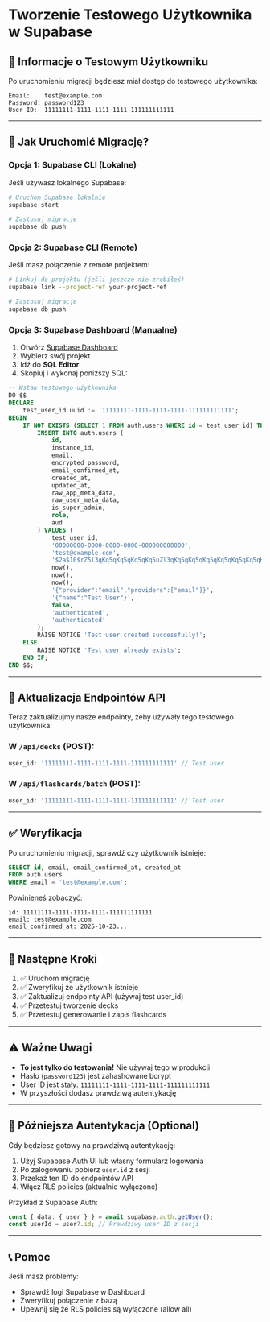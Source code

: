 # Tworzenie Testowego Użytkownika w Supabase

## 📝 Informacje o Testowym Użytkowniku

Po uruchomieniu migracji będziesz miał dostęp do testowego użytkownika:

```
Email:    test@example.com
Password: password123
User ID:  11111111-1111-1111-1111-111111111111
```

---

## 🚀 Jak Uruchomić Migrację?

### Opcja 1: Supabase CLI (Lokalne)

Jeśli używasz lokalnego Supabase:

```bash
# Uruchom Supabase lokalnie
supabase start

# Zastosuj migracje
supabase db push
```

### Opcja 2: Supabase CLI (Remote)

Jeśli masz połączenie z remote projektem:

```bash
# Linkuj do projektu (jeśli jeszcze nie zrobiłeś)
supabase link --project-ref your-project-ref

# Zastosuj migracje
supabase db push
```

### Opcja 3: Supabase Dashboard (Manualne)

1. Otwórz [Supabase Dashboard](https://app.supabase.com)
2. Wybierz swój projekt
3. Idź do **SQL Editor**
4. Skopiuj i wykonaj poniższy SQL:

```sql
-- Wstaw testowego użytkownika
DO $$
DECLARE
    test_user_id uuid := '11111111-1111-1111-1111-111111111111';
BEGIN
    IF NOT EXISTS (SELECT 1 FROM auth.users WHERE id = test_user_id) THEN
        INSERT INTO auth.users (
            id,
            instance_id,
            email,
            encrypted_password,
            email_confirmed_at,
            created_at,
            updated_at,
            raw_app_meta_data,
            raw_user_meta_data,
            is_super_admin,
            role,
            aud
        ) VALUES (
            test_user_id,
            '00000000-0000-0000-0000-000000000000',
            'test@example.com',
            '$2a$10$rZ5l3qKq5qKq5qKq5qKq5uZl3qKq5qKq5qKq5qKq5qKq5qKq5qKq5',
            now(),
            now(),
            now(),
            '{"provider":"email","providers":["email"]}',
            '{"name":"Test User"}',
            false,
            'authenticated',
            'authenticated'
        );
        RAISE NOTICE 'Test user created successfully!';
    ELSE
        RAISE NOTICE 'Test user already exists';
    END IF;
END $$;
```

---

## 🔧 Aktualizacja Endpointów API

Teraz zaktualizujmy nasze endpointy, żeby używały tego testowego użytkownika:

### W `/api/decks` (POST):
```typescript
user_id: '11111111-1111-1111-1111-111111111111' // Test user
```

### W `/api/flashcards/batch` (POST):
```typescript
user_id: '11111111-1111-1111-1111-111111111111' // Test user
```

---

## ✅ Weryfikacja

Po uruchomieniu migracji, sprawdź czy użytkownik istnieje:

```sql
SELECT id, email, email_confirmed_at, created_at 
FROM auth.users 
WHERE email = 'test@example.com';
```

Powinieneś zobaczyć:
```
id: 11111111-1111-1111-1111-111111111111
email: test@example.com
email_confirmed_at: 2025-10-23...
```

---

## 🎯 Następne Kroki

1. ✅ Uruchom migrację
2. ✅ Zweryfikuj że użytkownik istnieje
3. ✅ Zaktualizuj endpointy API (używaj test user_id)
4. ✅ Przetestuj tworzenie decks
5. ✅ Przetestuj generowanie i zapis flashcards

---

## ⚠️ Ważne Uwagi

- **To jest tylko do testowania!** Nie używaj tego w produkcji
- Hasło (`password123`) jest zahashowane bcrypt
- User ID jest stały: `11111111-1111-1111-1111-111111111111`
- W przyszłości dodasz prawdziwą autentykację

---

## 🔐 Późniejsza Autentykacja (Optional)

Gdy będziesz gotowy na prawdziwą autentykację:

1. Użyj Supabase Auth UI lub własny formularz logowania
2. Po zalogowaniu pobierz `user.id` z sesji
3. Przekaż ten ID do endpointów API
4. Włącz RLS policies (aktualnie wyłączone)

Przykład z Supabase Auth:
```typescript
const { data: { user } } = await supabase.auth.getUser();
const userId = user?.id; // Prawdziwy user ID z sesji
```

---

## 📞 Pomoc

Jeśli masz problemy:
- Sprawdź logi Supabase w Dashboard
- Zweryfikuj połączenie z bazą
- Upewnij się że RLS policies są wyłączone (allow all)



